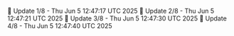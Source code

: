 📌 Update 1/8 - Thu Jun  5 12:47:17 UTC 2025
📌 Update 2/8 - Thu Jun  5 12:47:21 UTC 2025
📌 Update 3/8 - Thu Jun  5 12:47:30 UTC 2025
📌 Update 4/8 - Thu Jun  5 12:47:40 UTC 2025

